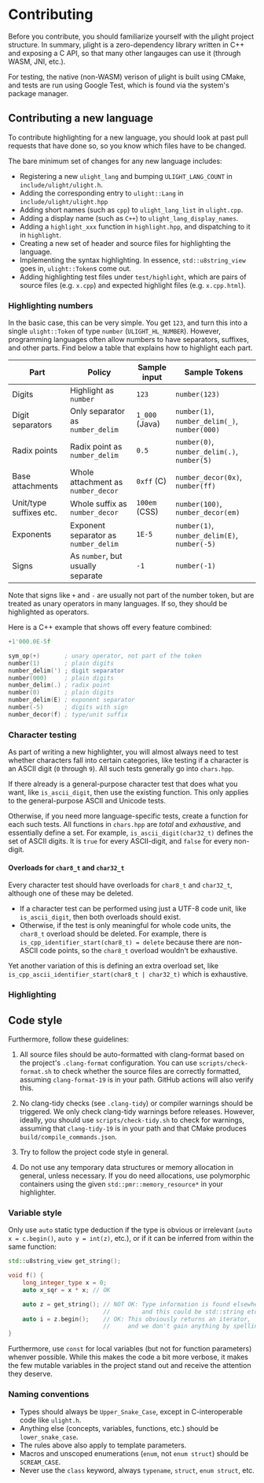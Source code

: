 # Contributing

Before you contribute, you should familiarize yourself with the µlight project structure.
In summary, µlight is a zero-dependency library written in C++ and exposing a C API,
so that many other langauges can use it (through WASM, JNI, etc.).

For testing, the native (non-WASM) verison of µlight is built using CMake,
and tests are run using Google Test, which is found via the system's package manager.

## Contributing a new language

To contribute highlighting for a new language,
you should look at past pull requests that have done so,
so you know which files have to be changed.

The bare minimum set of changes for any new language includes:
- Registering a new `ulight_lang` and bumping `ULIGHT_LANG_COUNT` in `include/ulight/ulight.h`.
- Adding the corresponding entry to `ulight::Lang` in `include/ulight/ulight.hpp`
- Adding short names (such as `cpp`) to `ulight_lang_list` in `ulight.cpp`.
- Adding a display name (such as `C++`) to `ulight_lang_display_names`.
- Adding a `highlight_xxx` function in `highlight.hpp`, and dispatching to it in `highlight`.
- Creating a new set of header and source files for highlighting the language.
- Implementing the syntax highlighting.
  In essence, `std::u8string_view` goes in, `ulight::Token`s come out.
- Adding highlighting test files under `test/highlight`,
  which are pairs of source files (e.g. `x.cpp`) and expected highlight files (e.g. `x.cpp.html`).

### Highlighting numbers

In the basic case, this can be very simple.
You get `123`, and turn this into a single `ulight::Token` of type `number` (`ULIGHT_HL_NUMBER`).
However, programming languages often allow numbers to have separators, suffixes, and other parts.
Find below a table that explains how to highlight each part.

| Part | Policy | Sample input | Sample Tokens |
| ---- | ------ | ------------ | ------------- |
| Digits | Highlight as `number` | `123` | `number(123)`
| Digit separators | Only separator as `number_delim` | `1_000` (Java) | `number(1)`, `number_delim(_)`, `number(000)`
| Radix points | Radix point as `number_delim` | `0.5` | `number(0)`, `number_delim(.)`, `number(5)`
| Base attachments | Whole attachment as `number_decor` | `0xff` (C) | `number_decor(0x)`, `number(ff)`
| Unit/type suffixes etc. | Whole suffix as `number_decor` | `100em` (CSS) | `number(100)`, `number_decor(em)`
| Exponents | Exponent separator as `number_delim` | `1E-5` | `number(1)`, `number_delim(E)`, `number(-5)`
| Signs | As `number`, but usually separate | `-1` | `number(-1)` 

Note that signs like `+` and `-` are usually not part of the number token,
but are treated as unary operators in many languages.
If so, they should be highlighted as operators.

Here is a C++ example that shows off every feature combined:
```cpp
+1'000.0E-5f
```
```asm
sym_op(+)       ; unary operator, not part of the token
number(1)       ; plain digits
number_delim(') ; digit separator
number(000)     ; plain digits
number_delim(.) ; radix point
number(0)       ; plain digits
number_delim(E) ; exponent separator
number(-5)      ; digits with sign
number_decor(f) ; type/unit suffix
```

### Character testing

As part of writing a new highlighter,
you will almost always need to test whether characters fall into certain categories,
like testing if a character is an ASCII digit (`0` through `9`).
All such tests generally go into `chars.hpp`.

If there already is a general-purpose character test that does what you want,
like `is_ascii_digit`,
then use the existing function.
This only applies to the general-purpose ASCII and Unicode tests.

Otherwise, if you need more language-specific tests,
create a function for each such tests.
All functions in `chars.hpp` are *total* and *exhaustive*,
and essentially define a set.
For example, `is_ascii_digit(char32_t)` defines the set of ASCII digits.
It is `true` for every ASCII-digit,
and `false` for every non-digit.

#### Overloads for `char8_t` and `char32_t`

Every character test should have overloads for `char8_t` and `char32_t`,
although one of these may be deleted.

- If a character test can be performed using just a UTF-8 code unit,
  like `is_ascii_digit`, then both overloads should exist.
- Otherwise, if the test is only meaningful for whole code units,
  the `char8_t` overload should be deleted.
  For example, there is `is_cpp_identifier_start(char8_t) = delete`
  because there are non-ASCII code points,
  so the `char8_t` overload wouldn't be exhaustive.

Yet another variation of this is defining an extra overload set,
like `is_cpp_ascii_identifier_start(char8_t | char32_t)` which is exhaustive.

### Highlighting

## Code style

Furthermore, follow these guidelines:

1.  All source files should be auto-formatted with clang-format
    based on the project's `.clang-format` configuration.
    You can use `scripts/check-format.sh` to check whether the source files are correctly formatted,
    assuming `clang-format-19` is in your path.
    GitHub actions will also verify this.

2.  No clang-tidy checks (see `.clang-tidy`) or compiler warnings should be triggered.
    We only check clang-tidy warnings before releases.
    However, ideally, you should use `scripts/check-tidy.sh` to check for warnings,
    assuming that `clang-tidy-19` is in your path
    and that CMake produces `build/compile_commands.json`.

3.  Try to follow the project code style in general.

4.  Do not use any temporary data structures or memory allocation in general, unless necessary.
    If you do need allocations, use polymorphic containers using the given `std::pmr::memory_resource*` in your highlighter.

### Variable style

Only use `auto` static type deduction if the type is obvious or irrelevant (`auto x = c.begin()`, `auto y = int(z)`, etc.),
or if it can be inferred from within the same function:
```cpp
std::u8string_view get_string();

void f() {
    long_integer_type x = 0;
    auto x_sqr = x * x; // OK

    auto z = get_string(); // NOT OK: Type information is found elsewhere,
                           //         and this could be std::string etc.
    auto i = z.begin();    // OK: This obviously returns an iterator,
                           //     and we don't gain anything by spelling out its name. 
}
```

Furthermore, use `const` for local variables (but not for function parameters) whenver possible.
While this makes the code a bit more verbose,
it makes the few mutable variables in the project stand out and receive the attention they deserve.

### Naming conventions

- Types should always be `Upper_Snake_Case`, except in C-interoperable code like `ulight.h`.
- Anything else (concepts, variables, functions, etc.) should be `lower_snake_case`.
- The rules above also apply to template parameters.
- Macros and unscoped enumerations (`enum`, not `enum struct`) should be `SCREAM_CASE`.
- Never use the `class` keyword, always `typename`, `struct`, `enum struct`, etc.
